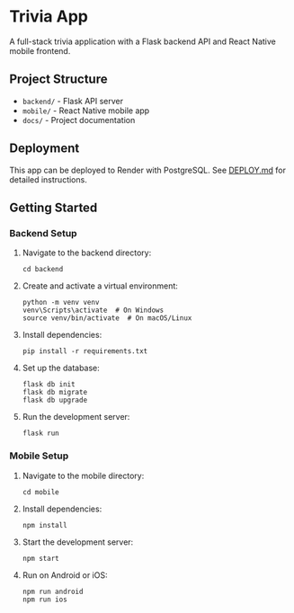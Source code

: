# Trivia App

A full-stack trivia application with a Flask backend API and React Native mobile frontend.

## Project Structure

- `backend/` - Flask API server
- `mobile/` - React Native mobile app
- `docs/` - Project documentation

## Deployment

This app can be deployed to Render with PostgreSQL. See [DEPLOY.md](DEPLOY.md) for detailed instructions.

## Getting Started

### Backend Setup

1. Navigate to the backend directory:
   ```
   cd backend
   ```

2. Create and activate a virtual environment:
   ```
   python -m venv venv
   venv\Scripts\activate  # On Windows
   source venv/bin/activate  # On macOS/Linux
   ```

3. Install dependencies:
   ```
   pip install -r requirements.txt
   ```

4. Set up the database:
   ```
   flask db init
   flask db migrate
   flask db upgrade
   ```

5. Run the development server:
   ```
   flask run
   ```

### Mobile Setup

1. Navigate to the mobile directory:
   ```
   cd mobile
   ```

2. Install dependencies:
   ```
   npm install
   ```

3. Start the development server:
   ```
   npm start
   ```

4. Run on Android or iOS:
   ```
   npm run android
   npm run ios
   ```